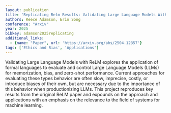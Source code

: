 ```yaml
---
layout: publication
title: 'Replicating Relm Results: Validating Large Language Models With Relm'
authors: Reece Adamson, Erin Song
conference: "Arxiv"
year: 2025
bibkey: adamson2025replicating
additional_links:
  - {name: "Paper", url: 'https://arxiv.org/abs/2504.12357'}
tags: ['Ethics and Bias', 'Applications']
---
```

Validating Large Language Models with ReLM explores the application of formal
languages to evaluate and control Large Language Models (LLMs) for
memorization, bias, and zero-shot performance. Current approaches for
evaluating these types behavior are often slow, imprecise, costly, or introduce
biases of their own, but are necessary due to the importance of this behavior
when productionizing LLMs. This project reproduces key results from the
original ReLM paper and expounds on the approach and applications with an
emphasis on the relevance to the field of systems for machine learning.
